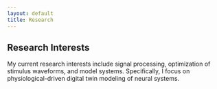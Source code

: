 ```yaml
---
layout: default
title: Research
---
```


<section id="research">
  <h2>Research Interests</h2>
  <p>My current research interests include signal processing, optimization of stimulus waveforms, and model systems. Specifically, I focus on physiological-driven digital twin modeling of neural systems.</p>
</section>

